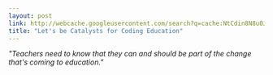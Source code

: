 ```yaml
---
layout: post
link: http://webcache.googleusercontent.com/search?q=cache:NtCdin8N8u0J:exitevent.com/lets-be-catalysts-for-coding-education-14731.asp+&cd=1&hl=en&ct=clnk&gl=us
title: "Let's be Catalysts for Coding Education"
---
```


*"Teachers need to know that they can and should be part of the change that's coming to education."*

